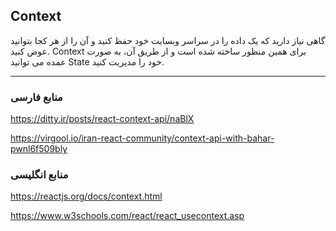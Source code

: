 ## Context

گاهی نیاز دارید که یک داده را در سراسر وبسایت خود حفظ کنید و آن را از هر کجا بتوانید عوض کنید. Context برای همین منظور ساخته شده است و از طریق آن، به صورت عمده می توانید State خود را مدیریت کنید.

---

### منابع فارسی

https://ditty.ir/posts/react-context-api/naBlX

https://virgool.io/iran-react-community/context-api-with-bahar-pwnl6f509bly

### منابع انگلیسی

https://reactjs.org/docs/context.html

https://www.w3schools.com/react/react_usecontext.asp
